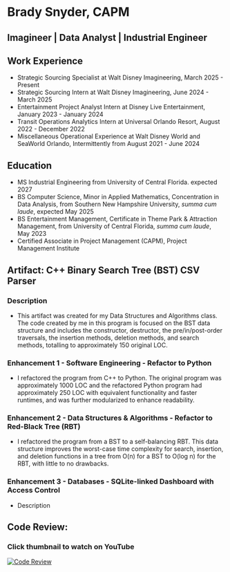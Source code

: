 # Brady Snyder, CAPM
## Imagineer | Data Analyst | Industrial Engineer

## Work Experience
- Strategic Sourcing Specialist at Walt Disney Imagineering, March 2025 - Present
- Strategic Sourcing Intern at Walt Disney Imagineering, June 2024 - March 2025
- Entertainment Project Analyst Intern at Disney Live Entertainment, January 2023 - January 2024
- Transit Operations Analytics Intern at Universal Orlando Resort, August 2022 - December 2022
- Miscellaneous Operational Experience at Walt Disney World and SeaWorld Orlando, Intermittently from August 2021 - June 2024

## Education
- MS Industrial Engineering from University of Central Florida. expected 2027
- BS Computer Science, Minor in Applied Mathematics, Concentration in Data Analysis, from Southern New Hampshire University, *summa cum laude*, expected May 2025
- BS Entertainment Management, Certificate in Theme Park & Attraction Management, from University of Central Florida, *summa cum laude*, May 2023
- Certified Associate in Project Management (CAPM), Project Management Institute

## Artifact: C++ Binary Search Tree (BST) CSV Parser
### Description
- This artifact was created for my Data Structures and Algorithms class. The code created by me in this program is focused on the BST data structure and includes the constructor, destructor, the pre/in/post-order traversals, the insertion methods, deletion methods, and search methods, totalling to approximately 150 original LOC.
### Enhancement 1 - Software Engineering - Refactor to Python
- I refactored the program from C++ to Python. The original program was approximately 1000 LOC and the refactored Python program had approximately 250 LOC with equivalent functionality and faster runtimes, and was further modularized to enhance readability.
### Enhancement 2 - Data Structures & Algorithms - Refactor to Red-Black Tree (RBT)
- I refactored the program from a BST to a self-balancing RBT. This data structure improves the worst-case time complexity for search, insertion, and deletion functions in a tree from O(n) for a BST to O(log n) for the RBT, with little to no drawbacks.
### Enhancement 3 - Databases - SQLite-linked Dashboard with Access Control
- Description

## Code Review:
### Click thumbnail to watch on YouTube
[![Code Review](https://img.youtube.com/vi/FSAkcbkLB3A/maxresdefault.jpg)](https://www.youtube.com/watch?v=FSAkcbkLB3A)

